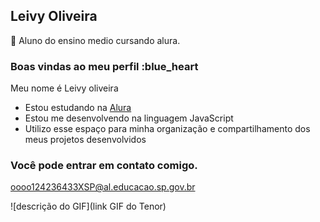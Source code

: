 ## Leivy Oliveira 
🖤 Aluno do ensino medio cursando alura.

### Boas vindas ao meu perfil :blue_heart

Meu nome é Leivy oliveira

- Estou estudando na [Alura](https://www.alura.com.br)
- Estou me desenvolvendo na linguagem JavaScript
- Utilizo esse espaço para minha organização e compartilhamento dos meus projetos desenvolvidos

### Você pode entrar em contato comigo.

oooo124236433XSP@al.educacao.sp.gov.br

![descrição do GIF](link GIF do Tenor)
